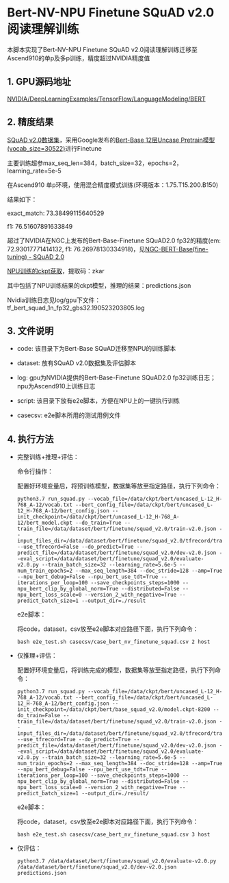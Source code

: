 # Bert-NV-NPU Finetune SQuAD v2.0阅读理解训练

本脚本实现了Bert-NV-NPU Finetune SQuAD v2.0阅读理解训练迁移至Ascend910的单p及多p训练，精度超过NVIDIA精度值

## 1. GPU源码地址

[NVIDIA/DeepLearningExamples/TensorFlow/LanguageModeling/BERT](https://github.com/NVIDIA/DeepLearningExamples/tree/master/TensorFlow/LanguageModeling/BERT)

## 2. 精度结果

[SQuAD v2.0数据集](https://rajpurkar.github.io/SQuAD-explorer/)，采用Google发布的[Bert-Base 12层Uncase Pretrain模型(vocab_size=30522)](https://github.com/google-research/bert)进行Finetune

主要训练超参max_seq_len=384，batch_size=32，epochs=2，learning_rate=5e-5

在Ascend910 单p环境，使用混合精度模式训练(环境版本：1.75.T15.200.B150)

结果如下：

exact_match: 73.38499115640529

f1: 76.51607891633849

超过了NVIDIA在NGC上发布的Bert-Base-Finetune SQuAD2.0 fp32的精度(em: 72.93017771414132, f1: 76.26978130334918)，见[NGC-BERT-Base(fine-tuning) - SQuAD 2.0](https://ngc.nvidia.com/catalog/models/nvidia:bert_tf_v2_base_fp32_384/files)

[NPU训练的ckpt获取](https://pan.baidu.com/s/10Nbt4YUI7Pg2vOqEqmtwTQ)，提取码：zkar

其中包括了NPU训练结果的ckpt模型，推理的结果：predictions.json

Nvidia训练日志见log/gpu下文件：tf_bert_squad_1n_fp32_gbs32.190523203805.log

## 3. 文件说明

- code: 该目录下为Bert-Base SQuAD迁移至NPU的训练脚本

- dataset: 放有SQuAD v2.0数据集及评估脚本

- log: gpu为NVIDIA提供的Bert-Base-Finetune SQuAD2.0 fp32训练日志；npu为Ascend910上训练日志

- script: 该目录下放有e2e脚本，方便在NPU上的一键执行训练

- casecsv: e2e脚本所用的测试用例文件


## 4. 执行方法

- 完整训练+推理+评估：

    命令行操作：

    配置好环境变量后，将预训练模型，数据集等放至指定路径，执行下列命令：

    ```shell
    python3.7 run_squad.py --vocab_file=/data/ckpt/bert/uncased_L-12_H-768_A-12/vocab.txt --bert_config_file=/data/ckpt/bert/uncased_L-12_H-768_A-12/bert_config.json --init_checkpoint=/data/ckpt/bert/uncased_L-12_H-768_A-12/bert_model.ckpt --do_train=True --train_file=/data/dataset/bert/finetune/squad_v2.0/train-v2.0.json --input_files_dir=/data/dataset/bert/finetune/squad_v2.0/tfrecord/train --use_tfrecord=False --do_predict=True --predict_file=/data/dataset/bert/finetune/squad_v2.0/dev-v2.0.json --eval_script=/data/dataset/bert/finetune/squad_v2.0/evaluate-v2.0.py --train_batch_size=32 --learning_rate=5.6e-5 --num_train_epochs=2 --max_seq_length=384 --doc_stride=128 --amp=True --npu_bert_debug=False --npu_bert_use_tdt=True --iterations_per_loop=100 --save_checkpoints_steps=1000 --npu_bert_clip_by_global_norm=True --distributed=False --npu_bert_loss_scale=0 --version_2_with_negative=True --predict_batch_size=1 --output_dir=./result
    ```

    e2e脚本：

    将code，dataset，csv放至e2e脚本对应路径下面，执行下列命令：

    ```shell
    bash e2e_test.sh casecsv/case_bert_nv_finetune_squad.csv 2 host
    ```

- 仅推理+评估：

    配置好环境变量后，将训练完成的模型，数据集等放至指定路径，执行下列命令：

    ```shell
    python3.7 run_squad.py --vocab_file=/data/ckpt/bert/uncased_L-12_H-768_A-12/vocab.txt --bert_config_file=/data/ckpt/bert/uncased_L-12_H-768_A-12/bert_config.json --init_checkpoint=/data/ckpt/bert/base_squad_v2.0/model.ckpt-8200 --do_train=False --train_file=/data/dataset/bert/finetune/squad_v2.0/train-v2.0.json --input_files_dir=/data/dataset/bert/finetune/squad_v2.0/tfrecord/train --use_tfrecord=True --do_predict=True --predict_file=/data/dataset/bert/finetune/squad_v2.0/dev-v2.0.json --eval_script=/data/dataset/bert/finetune/squad_v2.0/evaluate-v2.0.py --train_batch_size=32 --learning_rate=5.6e-5 --num_train_epochs=2 --max_seq_length=384 --doc_stride=128 --amp=True --npu_bert_debug=False --npu_bert_use_tdt=True --iterations_per_loop=100 --save_checkpoints_steps=1000 --npu_bert_clip_by_global_norm=True --distributed=False --npu_bert_loss_scale=0 --version_2_with_negative=True --predict_batch_size=1 --output_dir=./result/
    ```

    e2e脚本：

    将code，dataset，csv放至e2e脚本对应路径下面，执行下列命令：
    ```shell
    bash e2e_test.sh casecsv/case_bert_nv_finetune_squad.csv 3 host
    ```

- 仅评估：

    ```shell
    python3.7 /data/dataset/bert/finetune/squad_v2.0/evaluate-v2.0.py /data/dataset/bert/finetune/squad_v2.0/dev-v2.0.json predictions.json
    ```
